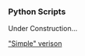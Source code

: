 ### Python Scripts

Under Construction...

["Simple" verison](https://github.com/Pearlitic/pearlitic.github.io/blob/main/Python/Maple_WSE_Calculator.py)
